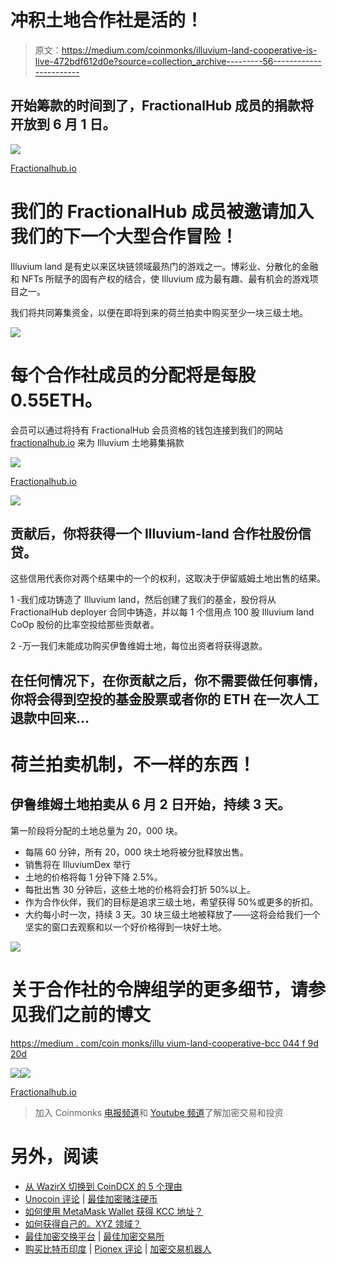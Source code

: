 # 冲积土地合作社是活的！

> 原文：<https://medium.com/coinmonks/illuvium-land-cooperative-is-live-472bdf612d0e?source=collection_archive---------56----------------------->

## 开始筹款的时间到了，FractionalHub 成员的捐款将开放到 6 月 1 日。

![](img/f8103357b3fed5ab9b07af556ae46268.png)

[Fractionalhub.io](https://Fractionalhub.io)

# 我们的 FractionalHub 成员被邀请加入我们的下一个大型合作冒险！

Illuvium land 是有史以来区块链领域最热门的游戏之一。博彩业、分散化的金融和 NFTs 所赋予的固有产权的结合，使 Illuvium 成为最有趣、最有机会的游戏项目之一。

我们将共同筹集资金，以便在即将到来的荷兰拍卖中购买至少一块三级土地。

![](img/33e54ce701afe1f8ba7a425d2f41ddc8.png)

# 每个合作社成员的分配将是每股 0.55ETH。

会员可以通过将持有 FractionalHub 会员资格的钱包连接到我们的网站 [fractionalhub.io](https://fractionalhub.io) 来为 Illuvium 土地募集捐款

![](img/f30dde0e288d7e0831b19e66dab7d502.png)

[Fractionalhub.io](https://fractionalhub.io)

![](img/cf7f2b45339c6b50402be3c56ec35426.png)

## 贡献后，你将获得一个 Illuvium-land 合作社股份信贷。

这些信用代表你对两个结果中的一个的权利，这取决于伊留威姆土地出售的结果。

1 -我们成功铸造了 Illuvium land，然后创建了我们的基金，股份将从 FractionalHub deployer 合同中铸造，并以每 1 个信用点 100 股 Illuvium land CoOp 股份的比率空投给那些贡献者。

2 -万一我们未能成功购买伊鲁维姆土地，每位出资者将获得退款。

## 在任何情况下，在你贡献之后，你不需要做任何事情，你将会得到空投的基金股票或者你的 ETH 在一次人工退款中回来…

# 荷兰拍卖机制，不一样的东西！

## 伊鲁维姆土地拍卖从 6 月 2 日开始，持续 3 天。

第一阶段将分配的土地总量为 20，000 块。

*   每隔 60 分钟，所有 20，000 块土地将被分批释放出售。
*   销售将在 IlluviumDex 举行
*   土地的价格将每 1 分钟下降 2.5%。
*   每批出售 30 分钟后，这些土地的价格将会打折 50%以上。
*   作为合作伙伴，我们的目标是追求三级土地，希望获得 50%或更多的折扣。
*   大约每小时一次，持续 3 天。30 块三级土地被释放了——这将会给我们一个坚实的窗口去观察和以一个好价格得到一块好土地。

![](img/10286389cbdeda64c24b518b868355cc.png)

# 关于合作社的令牌组学的更多细节，请参见我们之前的博文

[https://medium . com/coin monks/illu vium-land-cooperative-bcc 044 f 9d 20d](/coinmonks/illuvium-land-cooperative-bcc044f9d20d)

![](img/cec7b7f605a5fa790340482f95935794.png)![](img/15a3d460a05ae2906117ffe124ac5d9c.png)

[Fractionalhub.io](https://fractionalhub.io)

> 加入 Coinmonks [电报频道](https://t.me/coincodecap)和 [Youtube 频道](https://www.youtube.com/c/coinmonks/videos)了解加密交易和投资

# 另外，阅读

*   [从 WazirX 切换到 CoinDCX 的 5 个理由](https://coincodecap.com/reasons-to-switch-from-wazirx-to-coindcx)
*   [Unocoin 评论](https://coincodecap.com/unocoin-review) | [最佳加密赌注硬币](https://coincodecap.com/best-crypto-staking-coins)
*   [如何使用 MetaMask Wallet 获得 KCC 地址？](https://coincodecap.com/kcc-address-metamask)
*   [如何获得自己的。XYZ 领域？](https://coincodecap.com/xyz-domain)
*   [最佳加密交换平台](https://coincodecap.com/best-crypto-swap-platforms) | [最佳加密交易所](https://coincodecap.com/crypto-exchange)
*   [购买比特币印度](/coinmonks/buy-bitcoin-in-india-feb50ddfef94) | [Pionex 评论](/coinmonks/pionex-review-exchange-with-crypto-trading-bot-1e459d0191ea) | [加密交易机器人](/coinmonks/crypto-trading-bot-c2ffce8acb2a)